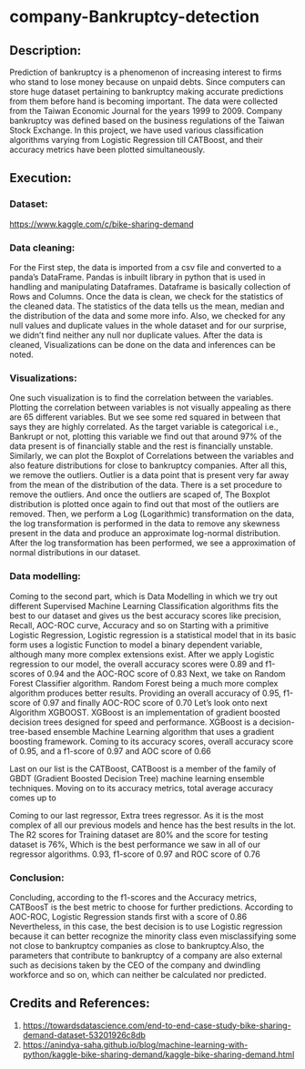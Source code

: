 # company-Bankruptcy-detection


## Description:

Prediction of bankruptcy is a phenomenon of increasing interest to firms who stand to lose money because on unpaid debts. Since computers can store huge dataset pertaining to bankruptcy making accurate predictions from them before hand is becoming important.
The data were collected from the Taiwan Economic Journal for the years 1999 to 2009. Company bankruptcy was defined based on the business regulations of the Taiwan Stock Exchange.
In this project, we have used various classification algorithms varying from Logistic Regression till CATBoost, and their accuracy metrics have been plotted simultaneously.

## Execution:

### Dataset: 
https://www.kaggle.com/c/bike-sharing-demand

### Data cleaning:

For the First step, the data is imported from a csv file and converted to a panda’s DataFrame. Pandas is inbuilt library in python that is used in handling and manipulating Dataframes. Dataframe is basically collection of Rows and Columns. 
Once the data is clean, we check for the statistics of the cleaned data. The statistics of the data tells us the mean, median and the distribution of the data and some more info. Also, we checked for any null values and duplicate values in the whole dataset and for our surprise, we didn’t find neither any null nor duplicate values.
After the data is cleaned, Visualizations can be done on the data and inferences can be noted. 

### Visualizations:

One such visualization is to find the correlation between the variables. Plotting the correlation between variables is not visually appealing as there are 65 different variables. But we see some red squared in between that says they are highly correlated. 
As the target variable is categorical i.e., Bankrupt or not, plotting this variable we find out that around 97% of the data present is of financially stable and the rest is financially unstable.
Similarly, we can plot the Boxplot of Correlations between the variables and also feature distributions for close to bankruptcy companies.
After all this, we remove the outliers. Outlier is a data point that is present very far away from the mean of the distribution of the data. There is a set procedure to remove the outliers. And once the outliers are scaped of, The Boxplot distribution is plotted once again to find out that most of the outliers are removed.
Then, we perform a Log (Logarithmic) transformation on the data, the log transformation is performed in the data to remove any skewness present in the data and produce an approximate log-normal distribution. After the log transformation has been performed, we see a approximation of normal distributions in our dataset.

### Data modelling:

Coming to the second part, which is Data Modelling in which we try out different Supervised Machine Learning Classification algorithms fits the best to our dataset and gives us the best accuracy scores like precision, Recall, AOC-ROC curve, Accuracy and so on
Starting with a primitive Logistic Regression, Logistic regression is a statistical model that in its basic form uses a logistic Function to model a binary dependent variable, although many more complex extensions exist. After we apply Logistic regression to our model, the overall accuracy scores were 0.89 and f1-scores of 0.94 and the AOC-ROC score of 0.83
Next, we take on Random Forest Classifier algorithm. Random Forest being a much more complex algorithm produces better results. Providing an overall accuracy of 0.95, f1-score of 0.97 and finally AOC-ROC score of 0.70
Let’s look onto next Algorithm XGBOOST. XGBoost is an implementation of gradient boosted decision trees designed for speed and performance. XGBoost is a decision-tree-based ensemble Machine Learning algorithm that uses a gradient boosting framework. Coming to its accuracy scores, overall accuracy score of 0.95, and a f1-score of 0.97 and AOC score of 0.66

Last on our list is the CATBoost, CATBoost is a member of the family of GBDT (Gradient Boosted Decision Tree) machine learning ensemble techniques. Moving on to its accuracy metrics, total average accuracy comes up to 

Coming to our last regressor, Extra trees regressor. As it is the most complex of all our previous models and hence has the best results in the lot. The R2 scores for Training dataset are 80% and the score for testing dataset is 76%, Which is the best performance we saw in all of our regressor algorithms. 0.93, f1-score of 0.97 and ROC score of 0.76

### Conclusion: 

Concluding, according to the f1-scores and the Accuracy metrics, CATBoosT is the best metric to choose for further predictions. According to AOC-ROC, Logistic Regression stands first with a score of 0.86 Nevertheless, in this case, the best decision is to use Logistic regression because it can better recognize the minority class even misclassifying some not close to bankruptcy companies as close to bankruptcy.Also, the parameters that contribute to bankruptcy of a company are also external such as decisions taken by the CEO of the company and dwindling workforce and so on, which can neither be calculated nor predicted.


## Credits and References:
  1. https://towardsdatascience.com/end-to-end-case-study-bike-sharing-demand-dataset-53201926c8db
  2. https://anindya-saha.github.io/blog/machine-learning-with-python/kaggle-bike-sharing-demand/kaggle-bike-sharing-demand.html

